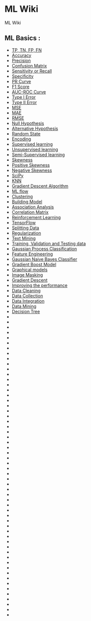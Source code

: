 # ML Wiki

ML Wiki

## ML Basics :

  * [TP, TN, FP, FN](possible_outcomes_clf.md)
  * [Accuracy](accuracy.md)
  * [Precision](precision.md)
  * [Confusion Matrix ](confusion_matrix.md)
  * [Sensitivity or Recall](sensitivity.md)
  * [Specificity](specificity.md)
  * [PR Curve](pr_curve.md)
  * [F1 Score](f1_score.md)
  * [AUC-ROC Curve](auc_roc.md)
  * [Type I Error](type1_error.md)
  * [Type II Error](type2_error.md)  
  * [MSE](mse.md)
  * [MAE](mae.md)
  * [RMSE](rmse.md)
  * [Null Hypothesis](null_hypothesis.md)
  * [Alternative Hypothesis](alternative_hypothesis.md)
  * [Random State](random_state.md)
  * [Encoding](encoding.md)
  * [Supervised learning](supervised_learning.md)
  * [Unsupervised learning](unsupervised_learning.md)
  * [Semi-Supervised learning](semi_supervised_learning.md)
  * [Skewness](skewness.md)
  * [Positive Skewness](positive_skewness.md)
  * [Negative Skewness](negative_skewness.md)
  * [SciPy](scipy.md)
  * [KNN](knn.md)
  * [Gradient Descent Algorithm](gradient_descent_algorithm.md)
  * [ML flow](ml_flow.md)
  * [Clustering](clustering.md)
  * [Building Model](building_model.md)
  * [Association Analysis](association_analysis.md)
  * [Correlation Matrix](correlation_matrix.md)
  * [Reinforcement Learning](reinforcement_learning.md)
  * [TensorFlow](tensorflow.md)
  * [Splitting Data](splitting_data.md)
  * [Regularization](regularization.md)
  * [Text Mining](text_mining.md)
  * [Training, Validation and Testing data](train_test_data.md)
  * [Gaussian Process Classification](gaussian_process_classifier.md)
  * [Feature Engineering](feature_engineering.md)
  * [Gaussian Naive Bayes Classifier](gaussian_naive_bayes_classifier.md)
  * [Gradient Boost Model](gradient_boost_model.md)
  * [Graphical models](gradient_models.md)
  * [Image Masking](image_masking.md)
  * [Gradient Descent](gradient_descent.md)
  * [Improving the performance](improving_the_performance.md)
  * [Data Cleaning](data_cleaning.md)
  * [Data Collection](data_collection.md)
  * [Data Integration](data_integration.md)
  * [Data Mining](data_mining.md)
  * [Decision Tree](decision_tree.md)
  * []()
  * []()
  * []()
  * []()
  * []()
  * []()
  * []()
  * []()
  * []()
  * []()
  * []()
  * []()
  * []()
  * []()
  * []()
  * []()
  * []()
  * []()
  * []()
  * []()
  * []()
  * []()
  * []()
  * []()
  * []()
  * []()
  * []()
  * []()
  * []()
  * []()
  * []()
  * []()
  * []()
  * []()
  * []()
  * []()
  * []()
  * []()
  * []()
  * []()
  * []()
  * []()
  * []()
  * []()
  * []()
  * []()
  * []()
  * []()
  * []()
  * []()
  * []()
  * []()
  * []()
  * []()
  * []()
  * []()
  * []()
  * []()

